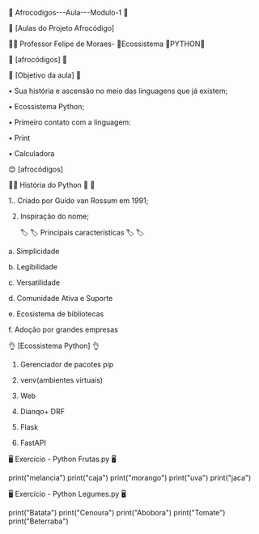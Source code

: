  :rocket: Afrocodigos---Aula---Modulo-1 :rocket: 

:stars: [Aulas do Projeto Afrocódigo] 


:technologist: Professor  Felipe de Moraes- :seedling:Ecossistema :snake:PYTHON:snake:


:stars: [afrocódigos] :stars:


:anger: [Objetivo da aula] :anger:

• Sua história e ascensão no meio das linguagens que já existem;

• Ecossistema Python;

• Primeiro contato com a linguagem:

• Print

• Calculadora


:blush: [afrocódigos]

 :closed_book::closed_book: História do Python :closed_book: :closed_book:

1.. Criado por Guido van Rossum em 1991;

2. Inspiração do nome;


	:label: 	:label:  Principais características 	:label: 	:label:

a. Simplicidade

b. Legibilidade

c. Versatilidade

d. Comunidade Ativa e Suporte

e. Ecosistema de bibliotecas

f. Adoção por grandes empresas


:ok_hand:  [Ecossistema Python] 	:ok_hand:

1. Gerenciador de pacotes pip

2. venv(ambientes virtuais)

3. Web

4. Dianqo+ DRF

5. Flask

6. FastAPI

 :desktop_computer: Exercício - Python Frutas.py :desktop_computer:

  print("melancia")
  print("caja")
  print("morango")
  print("uva")
  print("jaca")

  :desktop_computer: Exercício - Python Legumes.py :desktop_computer:

  print("Batata")
  print("Cenoura")
  print("Abobora")
  print("Tomate")
  print("Beterraba")

